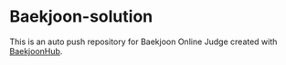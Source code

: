 # Baekjoon-solution
This is an auto push repository for Baekjoon Online Judge created with [BaekjoonHub](https://github.com/BaekjoonHub/BaekjoonHub).
